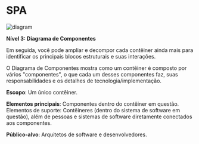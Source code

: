 # SPA

![diagram](https://www.plantuml.com/plantuml/svg/0/fLHDRnCn4Br7odyOSagbqbmuSMgQVb0fXQXVY5CqyKvIWzVUZkr0Y_fZ40V4WIE_87-CyIQxtP00KaaEiP_7xptFJ6RV1-GGSmFzqMc_A8nM6BIpxTOpRPM96S5D28L_sUinVjoRwN0J9z4JAsS3sR2dNDx3Z3NQkOb5x0rUF1yPjE7gRDWp6CW7WSO3bnVEflX2jDgjTclOV_VcwdByzlJorNXuT7Bq-h2xa_1sQo3Cg2rn5mkz2nqn1Wrd7O6E7LjI1DDebK1eT8OPUSWSN3BQ2x8PCQ3pe8mMLVAxKB1umSp93n1WbckhVU0LWhAQBxuB1G7JRTHUBxujVfBVw-mqBMKJaJ_4W1FqbAmSe5KktH87edTE1fUMqc6VSxmdYw3jrCbwIPcYeu-BBwoT65EEMVod5LD6yYBKig6WIksBEnye7nzz2jr9qgeq4_-8EDU1u3OIE2XmXhcyLkoWhsd1qtk4AUdWVgFBiH2TpebpCqDm9hjcRX6CKvBP--JwguC4UfzCeoWnWalKF9SyoQhAhk-igjX8slZ0HPiXttLzWQ9meMqI7E6CrWgx0v_RBP1FtIrTusRQofLX-jruiTyeurJCOWxbDR0El4wlnMHgdNX6N6QQZuco2QeFPIOg46eqQPvT3wIkFa1w4JjZY3UJl-O4LlJIeHKHP8rkb0PijEEcEopOpP47AFKJnUIjluIWnb8NNTFYXuh6FTLcgLCcKZLfvnLjQVglJZdT8kJHOv1edgzGQC1FjBWKq9lz-4zhKWD9OPJTghOfU-NsFueAgcIe_m5LHPTjdmp81AZQTZc_hdpTV-biM-Tj3TniWgrXMolm9-N7XAn5j5iFJLqvgKRDXYSvMysDRKVbUAn97x_xCf7BmVyB)

**Nível 3: Diagrama de Componentes**

Em seguida, você pode ampliar e decompor cada contêiner ainda mais para identificar os principais blocos estruturais e suas interações.

O Diagrama de Componentes mostra como um contêiner é composto por vários "componentes", o que cada um desses componentes faz, suas responsabilidades e os detalhes de tecnologia/implementação.

**Escopo**: Um único contêiner.

**Elementos principais**: Componentes dentro do contêiner em questão.
Elementos de suporte: Contêineres (dentro do sistema de software em questão), além de pessoas e sistemas de software diretamente conectados aos componentes.

**Público-alvo**: Arquitetos de software e desenvolvedores.